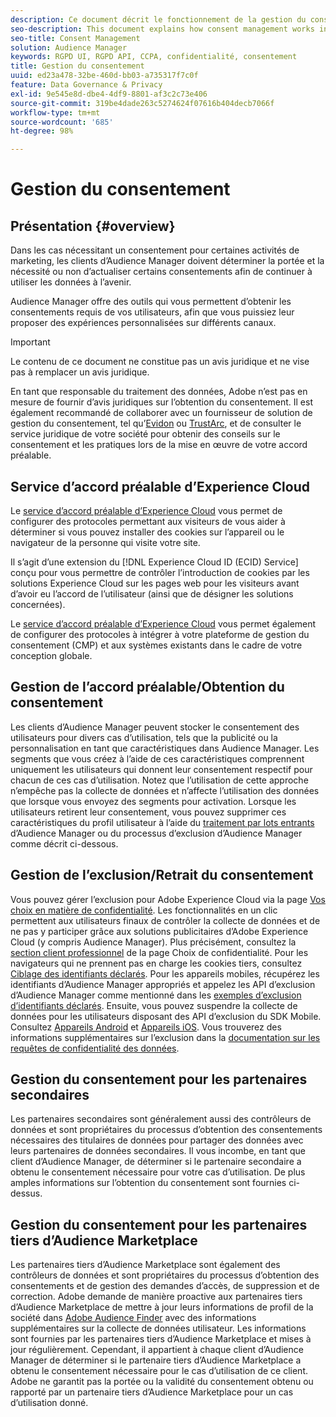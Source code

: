 ```yaml
---
description: Ce document décrit le fonctionnement de la gestion du consentement dans Audience Manager.
seo-description: This document explains how consent management works in Audience Manager.
seo-title: Consent Management
solution: Audience Manager
keywords: RGPD UI, RGPD API, CCPA, confidentialité, consentement
title: Gestion du consentement
uuid: ed23a478-32be-460d-bb03-a735317f7c0f
feature: Data Governance & Privacy
exl-id: 9e545e8d-dbe4-4df9-8801-af3c2c73e406
source-git-commit: 319be4dade263c5274624f07616b404decb7066f
workflow-type: tm+mt
source-wordcount: '685'
ht-degree: 98%

---
```


# Gestion du consentement

## Présentation {#overview}

Dans les cas nécessitant un consentement pour certaines activités de marketing, les clients d’Audience Manager doivent déterminer la portée et la nécessité ou non d’actualiser certains consentements afin de continuer à utiliser les données à l’avenir.

Audience Manager offre des outils qui vous permettent d’obtenir les consentements requis de vos utilisateurs, afin que vous puissiez leur proposer des expériences personnalisées sur différents canaux.

>[!IMPORTANT]
>
> Le contenu de ce document ne constitue pas un avis juridique et ne vise pas à remplacer un avis juridique.
>
> En tant que responsable du traitement des données, Adobe n’est pas en mesure de fournir d’avis juridiques sur l’obtention du consentement. Il est également recommandé de collaborer avec un fournisseur de solution de gestion du consentement, tel qu’[Evidon](https://theblog.adobe.com/evidon-builds-gdpr-universal-consent-integration-with-launch-by-adobe/) ou [TrustArc](https://theblog.adobe.com/trustarc-builds-consent-integration-launch-adobe/), et de consulter le service juridique de votre société pour obtenir des conseils sur le consentement et les pratiques lors de la mise en œuvre de votre accord préalable.

## Service d’accord préalable d’Experience Cloud

Le [service d’accord préalable d’Experience Cloud](https://experienceleague.adobe.com/docs/id-service/using/implementation/opt-in-service/optin-overview.html?lang=fr) vous permet de configurer des protocoles permettant aux visiteurs de vous aider à déterminer si vous pouvez installer des cookies sur l’appareil ou le navigateur de la personne qui visite votre site.

Il s’agit d’une extension du [!DNL Experience Cloud ID (ECID) Service] conçu pour vous permettre de contrôler l’introduction de cookies par les solutions Experience Cloud sur les pages web pour les visiteurs avant d’avoir eu l’accord de l’utilisateur (ainsi que de désigner les solutions concernées).

Le [service d’accord préalable d’Experience Cloud](https://experienceleague.adobe.com/docs/id-service/using/implementation/opt-in-service/optin-overview.html?lang=fr) vous permet également de configurer des protocoles à intégrer à votre plateforme de gestion du consentement (CMP) et aux systèmes existants dans le cadre de votre conception globale.

## Gestion de l’accord préalable/Obtention du consentement

Les clients d’Audience Manager peuvent stocker le consentement des utilisateurs pour divers cas d’utilisation, tels que la publicité ou la personnalisation en tant que caractéristiques dans Audience Manager. Les segments que vous créez à l’aide de ces caractéristiques comprennent uniquement les utilisateurs qui donnent leur consentement respectif pour chacun de ces cas d’utilisation. Notez que l’utilisation de cette approche n’empêche pas la collecte de données et n’affecte l’utilisation des données que lorsque vous envoyez des segments pour activation. Lorsque les utilisateurs retirent leur consentement, vous pouvez supprimer ces caractéristiques du profil utilisateur à l’aide du [traitement par lots entrants](../../integration/sending-audience-data/batch-data-transfer-explained/inbound-file-contents.md) d’Audience Manager ou du processus d’exclusion d’Audience Manager comme décrit ci-dessous.

## Gestion de l’exclusion/Retrait du consentement

Vous pouvez gérer l’exclusion pour Adobe Experience Cloud via la page [Vos choix en matière de confidentialité](https://www.adobe.com/fr/privacy/opt-out.html#customeruse). Les fonctionnalités en un clic permettent aux utilisateurs finaux de contrôler la collecte de données et de ne pas y participer grâce aux solutions publicitaires d’Adobe Experience Cloud (y compris Audience Manager). Plus précisément, consultez la [section client professionnel](https://www.adobe.com/fr/privacy/opt-out.html#customeruse) de la page Choix de confidentialité. Pour les navigateurs qui ne prennent pas en charge les cookies tiers, consultez [Ciblage des identifiants déclarés](../../features/declared-ids.md#declared-id-targeting). Pour les appareils mobiles, récupérez les identifiants d’Audience Manager appropriés et appelez les API d’exclusion d’Audience Manager comme mentionné dans les [exemples d’exclusion d’identifiants déclarés](../../features/declared-ids.md#opt-out-examples). Ensuite, vous pouvez suspendre la collecte de données pour les utilisateurs disposant des API d’exclusion du SDK Mobile. Consultez [Appareils Android](https://experienceleague.adobe.com/docs/mobile-services/android/gdpr-privacy-android/privacy.html?lang=fr) et [Appareils iOS](https://experienceleague.adobe.com/docs/mobile-services/ios/privacy-gdpr-ios/privacy.html?lang=fr). Vous trouverez des informations supplémentaires sur l’exclusion dans la [documentation sur les requêtes de confidentialité des données](../../overview/data-security-and-privacy/data-privacy-requests.md).

## Gestion du consentement pour les partenaires secondaires

Les partenaires secondaires sont généralement aussi des contrôleurs de données et sont propriétaires du processus d’obtention des consentements nécessaires des titulaires de données pour partager des données avec leurs partenaires de données secondaires. Il vous incombe, en tant que client d’Audience Manager, de déterminer si le partenaire secondaire a obtenu le consentement nécessaire pour votre cas d’utilisation. De plus amples informations sur l’obtention du consentement sont fournies ci-dessus.

## Gestion du consentement pour les partenaires tiers d’Audience Marketplace

Les partenaires tiers d’Audience Marketplace sont également des contrôleurs de données et sont propriétaires du processus d’obtention des consentements et de gestion des demandes d’accès, de suppression et de correction. Adobe demande de manière proactive aux partenaires tiers d’Audience Marketplace de mettre à jour leurs informations de profil de la société dans [Adobe Audience Finder](https://www.adobe-audience-finder.com/) avec des informations supplémentaires sur la collecte de données utilisateur. Les informations sont fournies par les partenaires tiers d’Audience Marketplace et mises à jour régulièrement. Cependant, il appartient à chaque client d’Audience Manager de déterminer si le partenaire tiers d’Audience Marketplace a obtenu le consentement nécessaire pour le cas d’utilisation de ce client. Adobe ne garantit pas la portée ou la validité du consentement obtenu ou rapporté par un partenaire tiers d’Audience Marketplace pour un cas d’utilisation donné.
